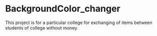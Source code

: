 # BackgroundColor_changer
This project is for a particular college for exchanging of items between students of college without money.
